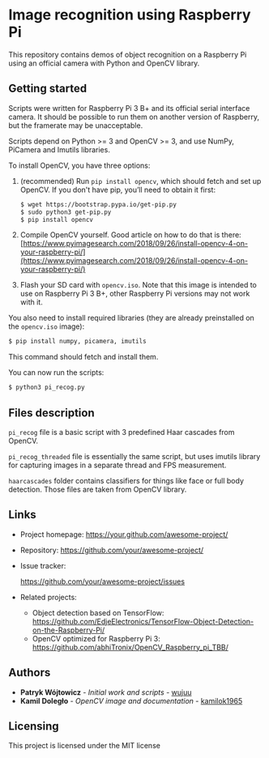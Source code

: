 # Image recognition using Raspberry Pi

This repository contains demos of object recognition on a Raspberry Pi using an official camera with Python and OpenCV library. 

## Getting started

Scripts were written for Raspberry Pi 3 B+ and its official serial interface camera. It should be possible to run them on another version of Raspberry, but the framerate may be unacceptable. 

Scripts depend on Python >= 3 and OpenCV >= 3, and use NumPy, PiCamera and Imutils libraries.  

To install OpenCV, you have three options:

1. (recommended) Run `pip install opencv`, which should fetch and set up OpenCV. If you don't have pip, you’ll need to obtain it first:

   ```bash
   $ wget https://bootstrap.pypa.io/get-pip.py
   $ sudo python3 get-pip.py
   $ pip install opencv
   ```

2. Compile OpenCV yourself. Good article on how to do that is there:  [https://www.pyimagesearch.com/2018/09/26/install-opencv-4-on-your-raspberry-pi/](https://www.pyimagesearch.com/2018/09/26/install-opencv-4-on-your-raspberry-pi/)

3. Flash your SD card with `opencv.iso`. Note that this image is intended to use on Raspberry Pi 3 B+, other Raspberry Pi versions may not work with it. 

You also need to install required libraries (they are already preinstalled on the  `opencv.iso` image):

```bash
$ pip install numpy, picamera, imutils
```

This command should fetch and install them. 

You can now run the scripts:

```bash
$ python3 pi_recog.py
```



## Files description

`pi_recog` file is a basic script with 3 predefined Haar cascades from OpenCV.

`pi_recog_threaded` file is essentially the same script, but uses imutils library for capturing images in a separate thread and FPS measurement. 

`haarcascades` folder contains classifiers for things like face or full body detection. Those files are taken from OpenCV library. 

## Links

- Project homepage: <https://your.github.com/awesome-project/>

- Repository: <https://github.com/your/awesome-project/>

- Issue tracker:

  https://github.com/your/awesome-project/issues

- Related projects:

  - Object detection based on TensorFlow: <https://github.com/EdjeElectronics/TensorFlow-Object-Detection-on-the-Raspberry-Pi/>
  - OpenCV optimized for Raspberry Pi 3: <https://github.com/abhiTronix/OpenCV_Raspberry_pi_TBB/>

## Authors

- **Patryk Wójtowicz** - *Initial work and scripts* - [wujuu](https://github.com/wujuu)
- **Kamil Doległo** - *OpenCV image and documentation* - [kamilok1965](https://github.com/kamilok1965)

## Licensing

This project is licensed under the MIT license